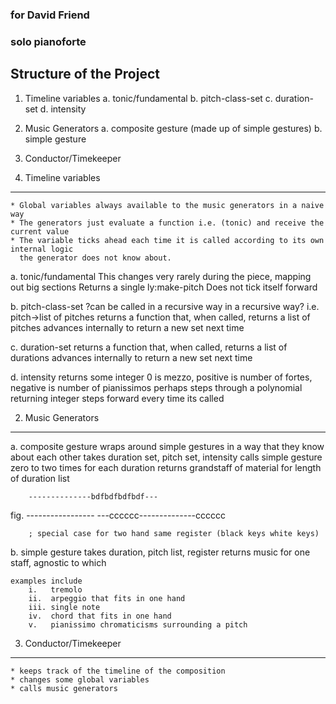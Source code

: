 ### for David Friend
### solo pianoforte

Structure of the Project
------------------------

1. Timeline variables
	a. tonic/fundamental
	b. pitch-class-set
	c. duration-set
	d. intensity

2. Music Generators
	a. composite gesture
		(made up of simple gestures)
	b. simple gesture

3. Conductor/Timekeeper



1. Timeline variables
---------------------
	* Global variables always available to the music generators in a naive way
	* The generators just evaluate a function i.e. (tonic) and receive the current value
	* The variable ticks ahead each time it is called according to its own internal logic
	  the generator does not know about.

a. tonic/fundamental
	This changes very rarely during the piece, mapping out big sections
	Returns a single ly:make-pitch
	Does not tick itself forward

b. pitch-class-set
	?can be called in a recursive way in a recursive way? i.e. pitch->list of pitches
	returns a function that, when called, returns a list of pitches
	advances internally to return a new set next time

c. duration-set
	returns a function that, when called, returns a list of durations
	advances internally to return a new set next time

d. intensity
	returns some integer
	0 is mezzo, positive is number of fortes, negative is number of pianissimos
	perhaps steps through a polynomial returning integer
	steps forward every time its called


2. Music Generators
-------------------
a. composite gesture
	wraps around simple gestures in a way that they know about each other
	takes duration set, pitch set, intensity 
	calls simple gesture zero to two times for each duration
	returns grandstaff of material for length of duration list

		--------------bdfbdfbdfbdf---
  fig.  -------<ce><ce><ce>----------
		---cccccc--------------cccccc

		; special case for two hand same register (black keys white keys)

b. simple gesture
	takes duration, pitch list, register
	returns music for one staff, agnostic to which

	examples include
		i.   tremolo
		ii.  arpeggio that fits in one hand
		iii. single note
		iv.  chord that fits in one hand
		v.   pianissimo chromaticisms surrounding a pitch


3. Conductor/Timekeeper
-----------------------
	* keeps track of the timeline of the composition
	* changes some global variables
	* calls music generators